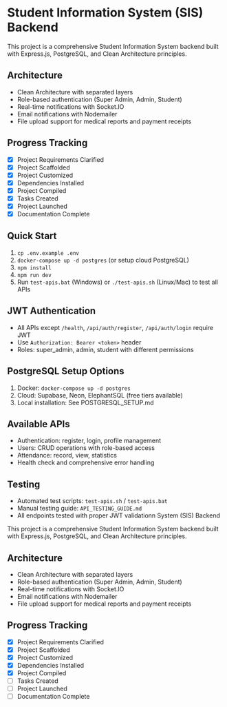 # Student Information System (SIS) Backend

This project is a comprehensive Student Information System backend built with Express.js, PostgreSQL, and Clean Architecture principles.

## Architecture
- Clean Architecture with separated layers
- Role-based authentication (Super Admin, Admin, Student)
- Real-time notifications with Socket.IO
- Email notifications with Nodemailer
- File upload support for medical reports and payment receipts

## Progress Tracking
- [x] Project Requirements Clarified
- [x] Project Scaffolded
- [x] Project Customized
- [x] Dependencies Installed
- [x] Project Compiled
- [x] Tasks Created
- [x] Project Launched
- [x] Documentation Complete

## Quick Start
1. `cp .env.example .env`
2. `docker-compose up -d postgres` (or setup cloud PostgreSQL)
3. `npm install`
4. `npm run dev`
5. Run `test-apis.bat` (Windows) or `./test-apis.sh` (Linux/Mac) to test all APIs

## JWT Authentication
- All APIs except `/health`, `/api/auth/register`, `/api/auth/login` require JWT
- Use `Authorization: Bearer <token>` header
- Roles: super_admin, admin, student with different permissions

## PostgreSQL Setup Options
1. Docker: `docker-compose up -d postgres`
2. Cloud: Supabase, Neon, ElephantSQL (free tiers available)
3. Local installation: See POSTGRESQL_SETUP.md

## Available APIs
- Authentication: register, login, profile management
- Users: CRUD operations with role-based access
- Attendance: record, view, statistics
- Health check and comprehensive error handling

## Testing
- Automated test scripts: `test-apis.sh` / `test-apis.bat`
- Manual testing guide: `API_TESTING_GUIDE.md`
- All endpoints tested with proper JWT validationn System (SIS) Backend

This project is a comprehensive Student Information System backend built with Express.js, PostgreSQL, and Clean Architecture principles.

## Architecture
- Clean Architecture with separated layers
- Role-based authentication (Super Admin, Admin, Student)
- Real-time notifications with Socket.IO
- Email notifications with Nodemailer
- File upload support for medical reports and payment receipts

## Progress Tracking
- [x] Project Requirements Clarified
- [x] Project Scaffolded
- [x] Project Customized
- [x] Dependencies Installed
- [x] Project Compiled
- [ ] Tasks Created
- [ ] Project Launched
- [ ] Documentation Complete
